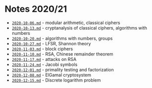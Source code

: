 # Notes 2020/21

* [`2020-10-06.md`](2020-10-06.md) - modular arithmetic, classical ciphers
* [`2020-10-13.md`](2020-10-13.md) - cryptanalysis of classical ciphers, algorithms with numbers
* [`2020-10-20.md`](2020-10-20.md) - algorithms with numbers, groups
* [`2020-10-27.md`](2020-10-27.md) - LFSR, Shannon theory
* [`2020-11-03.md`](2020-11-03.md) - block ciphers
* [`2020-11-10.md`](2020-11-10.md) - RSA, Chinese remainder theorem
* [`2020-11-17.md`](2020-11-17.md) - attacks on RSA
* [`2020-11-24.md`](2020-11-24.md) - Jacobi symbols
* [`2020-12-01.md`](2020-12-01.md) - primality testing and factorization
* [`2020-12-08.md`](2020-12-08.md) - ElGamal cryptosystem
* [`2020-12-15.md`](2020-12-15.md) - Discrete logarithm problem
